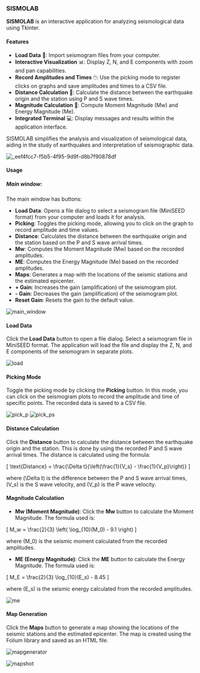 ### SISMOLAB

**SISMOLAB** is an interactive application for analyzing seismological data using Tkinter.

#### Features

- **Load Data** 📂: Import seismogram files from your computer.
- **Interactive Visualization** 📊: Display Z, N, and E components with zoom and pan capabilities.
- **Record Amplitudes and Times** 🖱️: Use the picking mode to register clicks on graphs and save amplitudes and times to a CSV file.
- **Distance Calculation** 📏: Calculate the distance between the earthquake origin and the station using P and S wave times.
- **Magnitude Calculation** 📐: Compute Moment Magnitude (Mw) and Energy Magnitude (Me).
- **Integrated Terminal** 💻: Display messages and results within the application interface.

SISMOLAB simplifies the analysis and visualization of seismological data, aiding in the study of earthquakes and interpretation of seismographic data.

![_eef4fcc7-f5b5-4f95-9d9f-d8b7f90878df](https://github.com/JoseMariaGarciaMarquez/sismolab/assets/30852961/fc80f1ba-020a-48e5-95de-c184f4f27e02)

#### Usage

##### Main window:
The main window has buttons:
- **Load Data**: Opens a file dialog to select a seismogram file (MiniSEED format) from your computer and loads it for analysis.
- **Picking**: Toggles the picking mode, allowing you to click on the graph to record amplitude and time values.
- **Distance**: Calculates the distance between the earthquake origin and the station based on the P and S wave arrival times.
- **Mw**: Computes the Moment Magnitude (Mw) based on the recorded amplitudes.
- **ME**: Computes the Energy Magnitude (Me) based on the recorded amplitudes.
- **Maps**: Generates a map with the locations of the seismic stations and the estimated epicenter.
- **+ Gain**: Increases the gain (amplification) of the seismogram plot.
- **- Gain**: Decreases the gain (amplification) of the seismogram plot.
- **Reset Gain**: Resets the gain to the default value.

![main_window](https://github.com/JoseMariaGarciaMarquez/sismolab/assets/30852961/b38f9565-3245-4918-8754-443c261b36b9)

#### Load Data

Click the **Load Data** button to open a file dialog. Select a seismogram file in MiniSEED format. The application will load the file and display the Z, N, and E components of the seismogram in separate plots.

![load](https://github.com/JoseMariaGarciaMarquez/sismolab/assets/30852961/71cd4b37-4788-40f1-b1e7-2714cfd57a74)

#### Picking Mode

Toggle the picking mode by clicking the **Picking** button. In this mode, you can click on the seismogram plots to record the amplitude and time of specific points. The recorded data is saved to a CSV file.

![pick_p](https://github.com/JoseMariaGarciaMarquez/sismolab/assets/30852961/609d0638-6c92-4887-b952-0c2ff17cefeb)
![pick_ps](https://github.com/JoseMariaGarciaMarquez/sismolab/assets/30852961/7ca1d808-7447-412d-b719-28de94309fd0)

#### Distance Calculation

Click the **Distance** button to calculate the distance between the earthquake origin and the station. This is done by using the recorded P and S wave arrival times. The distance is calculated using the formula:

\[ \text{Distance} = \frac{\Delta t}{\left(\frac{1}{V_s} - \frac{1}{V_p}\right)} \]

where \(\Delta t\) is the difference between the P and S wave arrival times, \(V_s\) is the S wave velocity, and \(V_p\) is the P wave velocity.

#### Magnitude Calculation

- **Mw (Moment Magnitude)**: Click the **Mw** button to calculate the Moment Magnitude. The formula used is:

\[ M_w = \frac{2}{3} \left( \log_{10}(M_0) - 9.1 \right) \]

where \(M_0\) is the seismic moment calculated from the recorded amplitudes.

- **ME (Energy Magnitude)**: Click the **ME** button to calculate the Energy Magnitude. The formula used is:

\[ M_E = \frac{2}{3} \log_{10}(E_s) - 8.45 \]

where \(E_s\) is the seismic energy calculated from the recorded amplitudes.

![me](https://github.com/JoseMariaGarciaMarquez/sismolab/assets/30852961/6a5306be-5d68-4375-8d34-6fdbcb3b24ad)

#### Map Generation

Click the **Maps** button to generate a map showing the locations of the seismic stations and the estimated epicenter. The map is created using the Folium library and saved as an HTML file.

![mapgenerator](https://github.com/JoseMariaGarciaMarquez/sismolab/assets/30852961/180d840b-2799-40af-b18b-6a0b83dd1aa0)

![mapshot](https://github.com/JoseMariaGarciaMarquez/sismolab/assets/30852961/0a35b7fb-a093-4a8f-9579-6c2dcb35577f)


